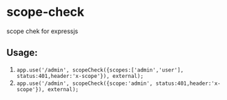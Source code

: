 # scope-check
scope chek for expressjs

## Usage:

1. ``app.use('/admin', scopeCheck({scopes:['admin','user'], status:401,header:'x-scope'}), external);``
1. ````app.use('/admin', scopeCheck({scope:'admin', status:401,header:'x-scope'}), external);````
